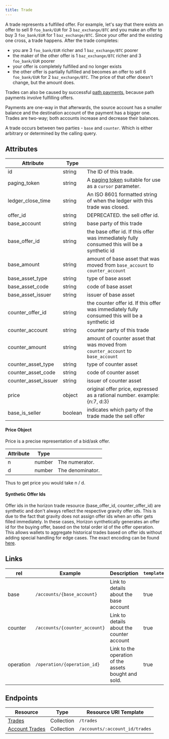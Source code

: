 ```yaml
---
title: Trade
---
```


A trade represents a fulfilled offer.  For example, let's say that there exists an offer to sell 9 `foo_bank/EUR` for 3 `baz_exchange/BTC` and you make an offer to buy 3 `foo_bank/EUR` for 1 `baz_exchange/BTC`.  Since your offer and the existing one cross, a trade happens.  After the trade completes:

- you are 3 `foo_bank/EUR` richer and 1 `baz_exchange/BTC` poorer
- the maker of the other offer is 1 `baz_exchange/BTC` richer and 3 `foo_bank/EUR` poorer
- your offer is completely fulfilled and no longer exists
- the other offer is partially fulfilled and becomes an offer to sell 6 `foo_bank/EUR` for 2 `baz_exchange/BTC`.  The price of that offer doesn't change, but the amount does.

Trades can also be caused by successful [path payments](https://www.stellar.org/developers/learn/concepts/exchange.html), because path payments involve fulfilling offers.

Payments are one-way in that afterwards, the source account has a smaller balance and the destination account of the payment has a bigger one.  Trades are two-way; both accounts increase and decrease their balances.

A trade occurs between two parties - `base` and `counter`. Which is either arbitrary or determined by the calling query.

## Attributes
| Attribute    | Type             |                                                                                                                        |
|--------------|------------------|------------------------------------------------------------------------------------------------------------------------|
| id | string | The ID of this trade. |
| paging_token | string | A [paging token](./page.md) suitable for use as a `cursor` parameter.|
| ledger_close_time | string | An ISO 8601 formatted string of when the ledger with this trade was closed.|
| offer_id | string | DEPRECATED. the sell offer id.
| base_account | string | base party of this trade|
| base_offer_id | string | the base offer id. If this offer was immediately fully consumed this will be a synthetic id
| base_amount | string | amount of base asset that was moved from `base_account` to `counter_account`|
| base_asset_type | string | type of base asset|
| base_asset_code | string | code of base asset|
| base_asset_issuer | string | issuer of base asset|
| counter_offer_id | string | the counter offer id. If this offer was immediately fully consumed this will be a synthetic id
| counter_account | string | counter party of this trade|
| counter_amount | string | amount of counter asset that was moved from `counter_account` to `base_account`|
| counter_asset_type | string | type of counter asset|
| counter_asset_code | string | code of counter asset|
| counter_asset_issuer | string | issuer of counter asset|
| price | object | original offer price, expressed as a rational number. example: {n:7, d:3}
| base_is_seller | boolean | indicates which party of the trade made the sell offer|

#### Price Object
Price is a precise representation of a bid/ask offer.

|    Attribute     |  Type  |                                                                                                                                |
| ---------------- | ------ | ------------------------------------------------------------------------------------------------------------------------------ |
| n               | number | The numerator.   |
| d              | number | The denominator.  |

Thus to get price you would take n / d.

#### Synthetic Offer Ids
Offer ids in the horizon trade resource (base_offer_id, counter_offer_id) are synthetic and don't always reflect the respective gravity offer ids. This is due to the fact that gravity does not assign offer ids when an offer gets filled immediately. In these cases, Horizon synthetically generates an offer id for the buying offer, based on the total order id of the offer operation. This allows wallets to aggregate historical trades based on offer ids without adding special handling for edge cases. The exact encoding can be found [here](https://github.com/metriqorg/go/blob/master/services/horizon/internal/db2/history/synt_offer_id.go). 

## Links

| rel          | Example                                                                                           | Description                                                | `templated` |
|--------------|---------------------------------------------------------------------------------------------------|------------------------------------------------------------|-------------|
| base      | `/accounts/{base_account}`      | Link to details about the base account| true        |
| counter | `/accounts/{counter_account}`      | Link to details about the counter account | true        |
| operation | `/operation/{operation_id}` | Link to the operation of the assets bought and sold. | true |

## Endpoints

| Resource                 | Type       | Resource URI Template                |
|--------------------------|------------|--------------------------------------|
| [Trades](../endpoints/trades.md)       | Collection | `/trades`       |
| [Account Trades](../endpoints/trades-for-account.md) | Collection | `/accounts/:account_id/trades`      |
